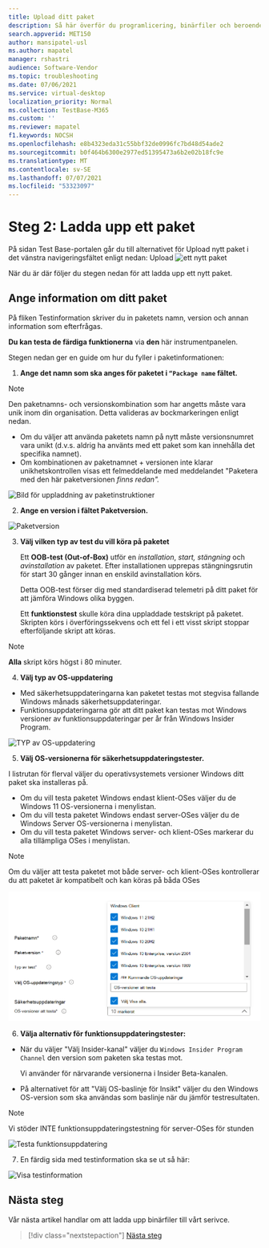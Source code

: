 ```yaml
---
title: Upload ditt paket
description: Så här överför du programlicering, binärfiler och beroenden till testbasen
search.appverid: MET150
author: mansipatel-usl
ms.author: mapatel
manager: rshastri
audience: Software-Vendor
ms.topic: troubleshooting
ms.date: 07/06/2021
ms.service: virtual-desktop
localization_priority: Normal
ms.collection: TestBase-M365
ms.custom: ''
ms.reviewer: mapatel
f1.keywords: NOCSH
ms.openlocfilehash: e8b4323eda31c55bbf32de0996fc7bd48d54ade2
ms.sourcegitcommit: b0f464b6300e2977ed51395473a6b2e02b18fc9e
ms.translationtype: MT
ms.contentlocale: sv-SE
ms.lasthandoff: 07/07/2021
ms.locfileid: "53323097"
---
```

# <a name="step-2-uploading-a-package"></a>Steg 2: Ladda upp ett paket

På sidan Test Base-portalen går du till alternativet för Upload nytt paket i det vänstra navigeringsfältet enligt nedan: Upload ![ ett nytt paket](Media/Upload-New-Package.png)

När du är där följer du stegen nedan för att ladda upp ett nytt paket.

## <a name="enter-details-for-your-package"></a>Ange information om ditt paket

På fliken Testinformation skriver du in paketets namn, version och annan information som efterfrågas. 

**Du kan testa de färdiga funktionerna** via **den** här instrumentpanelen.

Stegen nedan ger en guide om hur du fyller i paketinformationen:

1.  **Ange det namn som ska anges för paketet i ```“Package name``` fältet.**

> [!Note]  
> Den paketnamns- och versionskombination som har angetts måste vara unik inom din organisation. Detta valideras av bockmarkeringen enligt nedan.
  
  - Om du väljer att använda paketets namn på nytt måste versionsnumret vara unikt (d.v.s. aldrig ha använts med ett paket som kan innehålla det specifika namnet).
  - Om kombinationen av paketnamnet + versionen inte klarar unikhetskontrollen visas ett felmeddelande med meddelandet "Paketera med den här paketversionen *finns redan".* 

![Bild för uppladdning av paketinstruktioner](Media/Instructions.png)

2. **Ange en version i fältet Paketversion.**

![Paketversion](Media/ApplicationVersion.png)

3.  **Välj vilken typ av test du vill köra på paketet**

    Ett **OOB-test (Out-of-Box)** utför en *installation*, *start,* *stängning* och *avinstallation* av paketet. Efter installationen upprepas stängningsrutin för start 30 gånger innan en enskild avinstallation körs. 
    
    Detta OOB-test förser dig med standardiserad telemetri på ditt paket för att jämföra Windows olika byggen.

    Ett **funktionstest** skulle köra dina uppladdade testskript på paketet. Skripten körs i överföringssekvens och ett fel i ett visst skript stoppar efterföljande skript att köras.

> [!Note]
> **Alla** skript körs högst i 80 minuter. 
    
4.  **Välj typ av OS-uppdatering**

   - Med säkerhetsuppdateringarna kan paketet testas mot stegvisa fallande Windows månads säkerhetsuppdateringar. 
   - Funktionsuppdateringarna gör att ditt paket kan testas mot Windows versioner av funktionsuppdateringar per år från Windows Insider Program.
<!---
Change to the correct picture
-->
![TYP av OS-uppdatering](Media/OSUpdateType.png)

5.  **Välj OS-versionerna för säkerhetsuppdateringstester.**

I listrutan för flerval väljer du operativsystemets versioner Windows ditt paket ska installeras på. 

  - Om du vill testa paketet Windows endast klient-OSes väljer du de Windows 11 OS-versionerna i menylistan.
  - Om du vill testa paketet Windows endast server-OSes väljer du de Windows Server OS-versionerna i menylistan.
  - Om du vill testa paketet Windows server- och klient-OSes markerar du alla tillämpliga OSes i menylistan. 

> [!Note]
> Om du väljer att testa paketet mot både server- och klient-OSes kontrollerar du att paketet är kompatibelt och kan köras på båda OSes


![Välja en OS-version](Media/OSVersion.png)
<!---
Change to the correct picture
-->
6.  **Välja alternativ för funktionsuppdateringstester:**

  - När du väljer "Välj Insider-kanal" väljer du ```Windows Insider Program Channel``` den version som paketen ska testas mot.
  
    Vi använder för närvarande versionerna i Insider Beta-kanalen.

  - På alternativet för att "Välj OS-baslinje för Insikt" väljer du den Windows OS-version som ska användas som baslinje när du jämför testresultaten. 

> [!Note]
> Vi stöder INTE funktionsuppdateringstestning för server-OSes för stunden
<!---
Note to actual note format for markdown
-->
<!---
Change to the correct picture
-->
![Testa funktionsuppdatering](Media/FeatureUpdate.png)

7.  En färdig sida med testinformation ska se ut så här: 

![Visa testinformation](Media/TestDetails.png)
## <a name="next-steps"></a>Nästa steg

Vår nästa artikel handlar om att ladda upp binärfiler till vårt serivce.
> [!div class="nextstepaction"]
> [Nästa steg](binaries.md)

<!---
Add button for next page
-->

